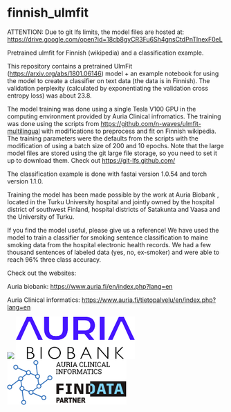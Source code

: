 # finnish_ulmfit
ATTENTION: Due to git lfs limits, the model files are hosted at: https://drive.google.com/open?id=18cb8gyCR3Fu6Sh4gnsCtdPnTlnexF0eL 

Pretrained ulmfit for Finnish (wikipedia) and a classification example.

This repository contains a pretrained UlmFit (https://arxiv.org/abs/1801.06146) model + an example notebook for using the model to create a classifier on text data (the data is in Finnish). The validation perplexity (calculated by exponentiating the validation cross entropy loss) was about 23.8. 

The model training was done using a single Tesla V100 GPU in the computing environment provided by Auria Clinical infromatics. The training was done using the scripts from https://github.com/n-waves/ulmfit-multilingual with modifications to preprocess and fit on Finnish wikipedia. The training parameters were the defaults from the scripts with the modification of using a batch size of 200 and 10 epochs. Note that the large model files are stored using the git large file storage, so you need to set it up to download them. Check out https://git-lfs.github.com/

The classification example is done with fastai version 1.0.54 and torch version 1.1.0. 

Training the model has been made possible by the work at Auria Biobank , located in the Turku University hospital and jointly owned by the hospital district of southwest Finland, hospital districts of Satakunta and Vaasa and the University of Turku.

If you find the model useful, please give us a reference! We have used the model to train a classifier for smoking sentence classification to maine smoking data from the hospital electronic health records. We had a few thousand sentences of labeled data (yes, no, ex-smoker) and were able to reach 96% three class accuracy.

Check out the websites: 

Auria biobank: https://www.auria.fi/en/index.php?lang=en

Auria Clinical informatics: https://www.auria.fi/tietopalvelu/en/index.php?lang=en

<img src="https://upload.wikimedia.org/wikipedia/en/thumb/a/ab/University_of_Turku.svg/1200px-University_of_Turku.svg.png" width="275"/> <img src="/images/Logo_AURIA_2013_ENG.jpg" width="275"/> <img src="/images/aci-findata-partner.png" width="275"/> 

